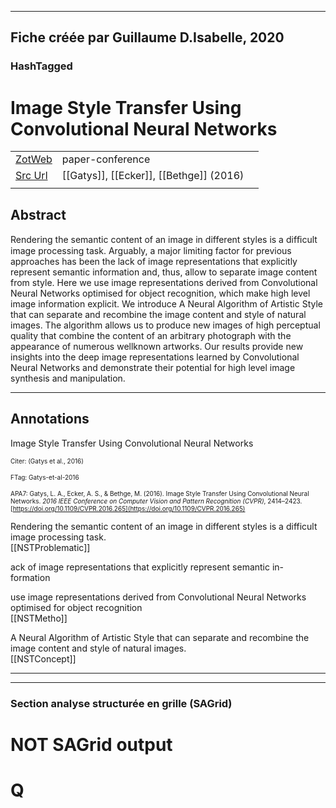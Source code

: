 
----
Fiche créée par Guillaume D.Isabelle, 2020 
---- 

### HashTagged 





# Image Style Transfer Using Convolutional Neural Networks



|       |       |       |
|  ---  |  ---  |  ---  |
|   [ZotWeb](http://zotero.org/users/180474/items/2VVHJTIA)    | paper-conference      |       |
|   [Src Url](http://ieeexplore.ieee.org/document/7780634/)    |  [[Gatys]], [[Ecker]], [[Bethge]] (2016)     |       |
|       |       |       |


## Abstract

Rendering the semantic content of an image in different styles is a difﬁcult image processing task. Arguably, a major limiting factor for previous approaches has been the lack of image representations that explicitly represent semantic information and, thus, allow to separate image content from style. Here we use image representations derived from Convolutional Neural Networks optimised for object recognition, which make high level image information explicit. We introduce A Neural Algorithm of Artistic Style that can separate and recombine the image content and style of natural images. The algorithm allows us to produce new images of high perceptual quality that combine the content of an arbitrary photograph with the appearance of numerous wellknown artworks. Our results provide new insights into the deep image representations learned by Convolutional Neural Networks and demonstrate their potential for high level image synthesis and manipulation.

----

## Annotations

Image Style Transfer Using Convolutional Neural Networks



<font size=-3>Citer: (Gatys et al., 2016)

FTag: Gatys-et-al-2016

APA7: Gatys, L. A., Ecker, A. S., & Bethge, M. (2016). Image Style Transfer Using Convolutional Neural Networks. _2016 IEEE Conference on Computer Vision and Pattern Recognition (CVPR)_, 2414–2423. [https://doi.org/10.1109/CVPR.2016.265](https://doi.org/10.1109/CVPR.2016.265)</font>



Rendering the semantic content of an image in different styles is a difficult image processing task.  
[[NSTProblematic]] 





ack of image representations that explicitly represent semantic in- formation



use image representations derived from Convolutional Neural Networks optimised for object recognition  
[[NSTMetho]] 





A Neural Algorithm of Artistic Style that can separate and recombine the image content and style of natural images.  
[[NSTConcept]] 








----

----



### Section analyse structurée en grille (SAGrid)


# NOT SAGrid output

# Q

